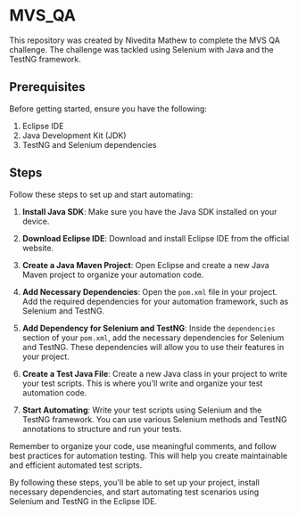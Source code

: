# MVS_QA

This repository was created by Nivedita Mathew to complete the MVS QA challenge. The challenge was tackled using Selenium with Java and the TestNG framework.

## Prerequisites

Before getting started, ensure you have the following:

1. Eclipse IDE
2. Java Development Kit (JDK)
3. TestNG and Selenium dependencies

## Steps

Follow these steps to set up and start automating:

1. **Install Java SDK**:
   Make sure you have the Java SDK installed on your device.

2. **Download Eclipse IDE**:
   Download and install Eclipse IDE from the official website.

3. **Create a Java Maven Project**:
   Open Eclipse and create a new Java Maven project to organize your automation code.

4. **Add Necessary Dependencies**:
   Open the `pom.xml` file in your project. Add the required dependencies for your automation framework, such as Selenium and TestNG.

5. **Add Dependency for Selenium and TestNG**:
   Inside the `dependencies` section of your `pom.xml`, add the necessary dependencies for Selenium and TestNG. These dependencies will allow you to use their features in your project.

6. **Create a Test Java File**:
   Create a new Java class in your project to write your test scripts. This is where you'll write and organize your test automation code.

7. **Start Automating**:
   Write your test scripts using Selenium and the TestNG framework. You can use various Selenium methods and TestNG annotations to structure and run your tests.

Remember to organize your code, use meaningful comments, and follow best practices for automation testing. This will help you create maintainable and efficient automated test scripts.

By following these steps, you'll be able to set up your project, install necessary dependencies, and start automating test scenarios using Selenium and TestNG in the Eclipse IDE.





 
